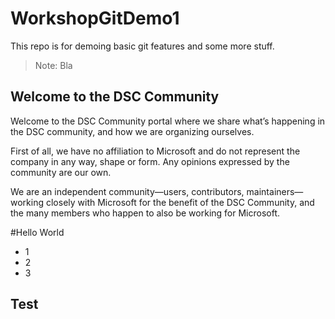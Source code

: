 # WorkshopGitDemo1

This repo is for demoing basic git features and some more stuff.

> Note: Bla

## Welcome to the DSC Community
Welcome to the DSC Community portal where we share what’s happening in the DSC community, and how we are organizing ourselves.

First of all, we have no affiliation to Microsoft and do not represent the company in any way, shape or form. Any opinions expressed by the community are our own.

We are an independent community—users, contributors, maintainers—working closely with Microsoft for the benefit of the DSC Community, and the many members who happen to also be working for Microsoft.

#Hello World
- 1
- 2
- 3

## Test
